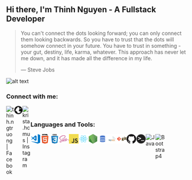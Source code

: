 ## Hi there, I'm Thinh Nguyen - A Fullstack Developer

> You can't connect the dots looking forward; you can only connect them looking backwards. So you have to trust that the dots will somehow connect in your future. You have to trust in something - your gut, destiny, life, karma, whatever. This approach has never let me down, and it has made all the difference in my life.
>
>— Steve Jobs

![alt text](https://github-readme-stats.vercel.app/api?username=thinhngtruong&bg_color=30,19c9fa,1977fa&title_color=fff&text_color=fff)

### Connect with me:
[<img align="left" alt="thinh.ngtruong | Facebook" width="22px" src="https://cdn.jsdelivr.net/npm/simple-icons@v3/icons/facebook.svg" />][facebook]
[<img align="left" alt="" width="22px" src="https://raw.githubusercontent.com/iconic/open-iconic/master/svg/globe.svg" />][linkedin]
[<img align="left" alt="krista.hcmus | Instagram" width="22px" src="https://cdn.jsdelivr.net/npm/simple-icons@v3/icons/instagram.svg" />][instagram]

<br />

### Languages and Tools:

[<img align="left" alt="Visual Studio Code" width="26px" src="https://raw.githubusercontent.com/github/explore/80688e429a7d4ef2fca1e82350fe8e3517d3494d/topics/visual-studio-code/visual-studio-code.png" />][facebook]
[<img align="left" alt="HTML5" width="26px" src="https://raw.githubusercontent.com/github/explore/80688e429a7d4ef2fca1e82350fe8e3517d3494d/topics/html/html.png" />][facebook]
[<img align="left" alt="CSS3" width="26px" src="https://raw.githubusercontent.com/github/explore/80688e429a7d4ef2fca1e82350fe8e3517d3494d/topics/css/css.png" />][facebook]
[<img align="left" alt="Sass" width="26px" src="https://raw.githubusercontent.com/github/explore/80688e429a7d4ef2fca1e82350fe8e3517d3494d/topics/sass/sass.png" />][facebook]
[<img align="left" alt="JavaScript" width="26px" src="https://raw.githubusercontent.com/github/explore/80688e429a7d4ef2fca1e82350fe8e3517d3494d/topics/javascript/javascript.png" />][facebook]
[<img align="left" alt="React" width="26px" src="https://raw.githubusercontent.com/github/explore/80688e429a7d4ef2fca1e82350fe8e3517d3494d/topics/react/react.png" />][facebook]
[<img align="left" alt="Node.js" width="26px" src="https://raw.githubusercontent.com/github/explore/80688e429a7d4ef2fca1e82350fe8e3517d3494d/topics/nodejs/nodejs.png" />][facebook]
[<img align="left" alt="SQL" width="26px" src="https://raw.githubusercontent.com/github/explore/80688e429a7d4ef2fca1e82350fe8e3517d3494d/topics/sql/sql.png" />][facebook]
[<img align="left" alt="MySQL" width="26px" src="https://raw.githubusercontent.com/github/explore/80688e429a7d4ef2fca1e82350fe8e3517d3494d/topics/mysql/mysql.png" />][facebook]
[<img align="left" alt="Git" width="26px" src="https://raw.githubusercontent.com/github/explore/80688e429a7d4ef2fca1e82350fe8e3517d3494d/topics/git/git.png" />][facebook]
[<img align="left" alt="GitHub" width="26px" src="https://raw.githubusercontent.com/github/explore/78df643247d429f6cc873026c0622819ad797942/topics/github/github.png" />][facebook]
[<img align="left" alt="HTML5" width="26px" src="https://raw.githubusercontent.com/github/explore/80688e429a7d4ef2fca1e82350fe8e3517d3494d/topics/terminal/terminal.png" />][facebook]
[<img align="left" alt="Java" width="26px" src="https://img.icons8.com/color/48/000000/java-coffee-cup-logo.png"/>][facebook]
[<img align="left" alt="Bootstrap4" width="26px" src="https://img.icons8.com/color/48/000000/bootstrap.png"/>][facebook]
<br />
<br />

[linkedin]: https://www.linkedin.com/in/thinhngtruong/
[facebook]: https://www.facebook.com/nguyen.tr.thinh
[instagram]: https://www.instagram.com/krista.hcmus/

